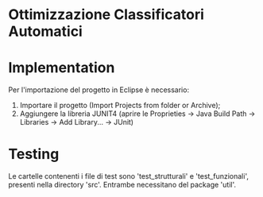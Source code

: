 # Ottimizzazione Classificatori Automatici

# Implementation

Per l'importazione del progetto in Eclipse è necessario: 
1. Importare il progetto (Import Projects from folder or Archive);
2. Aggiungere la libreria JUNIT4  (aprire le Proprieties -> Java Build Path -> Libraries -> Add Library... -> JUnit)

# Testing

Le cartelle contenenti i file di test sono 'test_strutturali' e 'test_funzionali', presenti nella directory 'src'. Entrambe necessitano del package 'util'.
